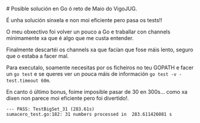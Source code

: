 # Posible solución en Go ó reto de Maio do VigoJUG.

É unha solución sinxela e non moi eficiente pero pasa os tests!!

O meu obxectivo foi volver un pouco a Go e traballar con channels minimamente xa
que é algo que me custa entender.

Finalmente descartéi os channels xa que facían que fose máis lento, seguro que
o estaba a facer mal.

Para executalo, soamente necesitas por os ficheiros no teu GOPATH e facer un
`go test` e se queres ver un pouca máis de información `go test -v -test.timeout 60m`.

En canto ó último bonus, foime imposible pasar de 30 en 300s... como xa dixen
non parece moi eficiente pero foi divertido!.

```
--- PASS: TestBigSet_31 (283.61s)
sumacero_test.go:182: 31 numbers processed in  283.611426081 s
```
